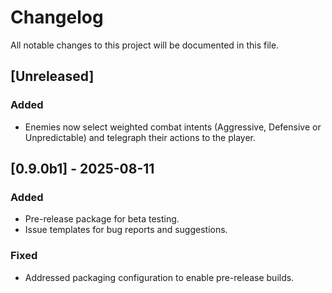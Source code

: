# Changelog

All notable changes to this project will be documented in this file.

## [Unreleased]
### Added
- Enemies now select weighted combat intents (Aggressive, Defensive or Unpredictable) and telegraph their actions to the player.

## [0.9.0b1] - 2025-08-11
### Added
- Pre-release package for beta testing.
- Issue templates for bug reports and suggestions.

### Fixed
- Addressed packaging configuration to enable pre-release builds.
